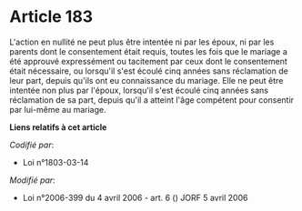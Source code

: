 # Article 183

L'action en nullité ne peut plus être intentée ni par les époux, ni par les parents dont le consentement était requis, toutes
les fois que le mariage a été approuvé expressément ou tacitement par ceux dont le consentement était nécessaire, ou
lorsqu'il s'est écoulé cinq années sans réclamation de leur part, depuis qu'ils ont eu connaissance du mariage. Elle ne peut
être intentée non plus par l'époux, lorsqu'il s'est écoulé cinq années sans réclamation de sa part, depuis qu'il a atteint
l'âge compétent pour consentir par lui-même au mariage.

**Liens relatifs à cet article**

_Codifié par_:

  - Loi n°1803-03-14

_Modifié par_:

  - Loi n°2006-399 du 4 avril 2006 - art. 6 () JORF 5 avril 2006
